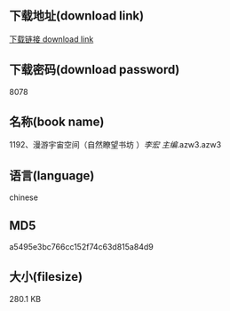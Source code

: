 ## 下载地址(download link)
[下载链接 download link](https://voluble-croquembouche-d321dc.netlify.app/?s=1192%E3%80%81%E6%BC%AB%E6%B8%B8%E5%AE%87%E5%AE%99%E7%A9%BA%E9%97%B4%EF%BC%88%E8%87%AA%E7%84%B6%E7%9E%AD%E6%9C%9B%E4%B9%A6%E5%9D%8A+%EF%BC%89_%E6%9D%8E%E5%AE%8F+%E4%B8%BB%E7%BC%96_.azw3)

## 下载密码(download password)
8078

## 名称(book name)
1192、漫游宇宙空间（自然瞭望书坊 ）_李宏 主编_.azw3.azw3

## 语言(language)
chinese

## MD5
a5495e3bc766cc152f74c63d815a84d9

## 大小(filesize)
280.1 KB
